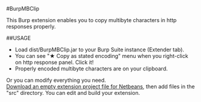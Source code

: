 #BurpMBClip

This Burp extension enables you to copy multibyte characters in http responses properly.

##USAGE

* Load dist/BurpMBClip.jar to your Burp Suite instance (Extender tab).
* You can see "★ Copy as stated encoding" menu when you right-click on http response panel. Click it!
* Properly encoded multibyte characters are on your clipboard.

Or you can modify everything you need.  
[Download an empty extension project file for Netbeans](http://portswigger.net/burp/extender/examples/EmptyExtension.zip "EmptyExtension.zip"), then add files in the "src" directory. You can edit and build your extension.
